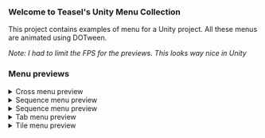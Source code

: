 ### Welcome to Teasel's Unity Menu Collection
This project contains examples of menu for a Unity project. All these menus are animated using DOTween.

_Note: I had to limit the FPS for the previews. This looks way nice in Unity_

### Menu previews

<details>
  <summary>Cross menu preview</summary>
  
  ![Cross menu preview](https://i.imgur.com/cIGONIY.gif)
</details>

<details>
  <summary>Sequence menu preview</summary>
  
  ![Sequence menu preview](https://i.imgur.com/nLMP4Mc.gif)
</details>

<details>
  <summary>Sequence menu preview</summary>
  
  ![Sliding menu preview](https://i.imgur.com/jMYCGQi.gif)
</details>

<details>
  <summary>Tab menu preview</summary>
  
  ![Tab menu preview](https://i.imgur.com/Z7ML7oO.gif)
</details>

<details>
  <summary>Tile menu preview</summary>
  
  ![Tile menu preview](https://i.imgur.com/8sKsQxW.gif)
</details>
